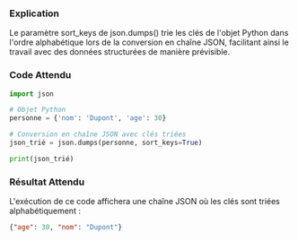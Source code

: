 ### Explication

Le paramètre sort_keys de json.dumps() trie les clés de l'objet Python dans l'ordre alphabétique lors de la conversion en chaîne JSON, facilitant ainsi le travail avec des données structurées de manière prévisible.

### Code Attendu

```python
import json

# Objet Python
personne = {'nom': 'Dupont', 'age': 30}

# Conversion en chaîne JSON avec clés triées
json_trié = json.dumps(personne, sort_keys=True)

print(json_trié)
```

### Résultat Attendu

L'exécution de ce code affichera une chaîne JSON où les clés sont triées alphabétiquement :

```json
{"age": 30, "nom": "Dupont"}
```
